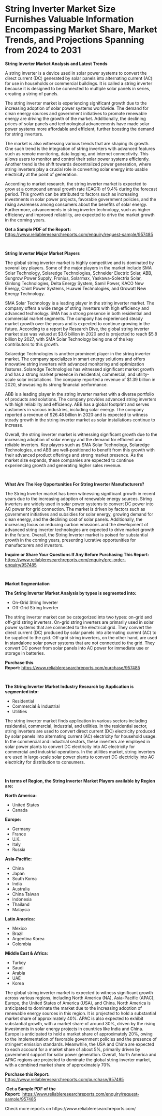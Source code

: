 <p><h1>String Inverter Market Size Furnishes Valuable Information Encompassing Market Share, Market Trends, and Projections Spanning from 2024 to 2031</h1></p><p><strong>String Inverter Market Analysis and Latest Trends</strong></p>
<p><p>A string inverter is a device used in solar power systems to convert the direct current (DC) generated by solar panels into alternating current (AC) for use in households or commercial buildings. It is called a string inverter because it is designed to be connected to multiple solar panels in series, creating a string of panels.</p><p>The string inverter market is experiencing significant growth due to the increasing adoption of solar power systems worldwide. The demand for clean energy sources and government initiatives to promote renewable energy are driving the growth of the market. Additionally, the declining prices of solar panels and technological advancements have made solar power systems more affordable and efficient, further boosting the demand for string inverters.</p><p>The market is also witnessing various trends that are shaping its growth. One such trend is the integration of string inverters with advanced features such as remote monitoring, data logging, and internet connectivity. This allows users to monitor and control their solar power systems efficiently. Another trend is the shift towards decentralized power generation, where string inverters play a crucial role in converting solar energy into usable electricity at the point of generation.</p><p>According to market research, the string inverter market is expected to grow at a compound annual growth rate (CAGR) of 9.4% during the forecast period. This growth can be attributed to factors such as increasing investments in solar power projects, favorable government policies, and the rising awareness among consumers about the benefits of solar energy. Furthermore, advancements in string inverter technology, such as higher efficiency and improved reliability, are expected to drive the market growth in the coming years.</p></p>
<p><strong>Get a Sample PDF of the Report:&nbsp;</strong> <a href="https://www.reliableresearchreports.com/enquiry/request-sample/957485">https://www.reliableresearchreports.com/enquiry/request-sample/957485</a></p>
<p>&nbsp;</p>
<p><strong>String Inverter Major Market Players</strong></p>
<p><p>The global string inverter market is highly competitive and is dominated by several key players. Some of the major players in the market include SMA Solar Technology, Solaredge Technologies, Schneider Electric Solar, ABB, Sungrow Power Supply, Fronius, Solarmax, Yaskawa-Solectria Solar, Ginlong Technologies, Delta Energy System, Samil Power, KACO New Energy, Chint Power Systems, Huawei Technologies, and Growatt New Energy Technology.</p><p>SMA Solar Technology is a leading player in the string inverter market. The company offers a wide range of string inverters with high efficiency and advanced technology. SMA has a strong presence in both residential and commercial market segments. The company has experienced steady market growth over the years and is expected to continue growing in the future. According to a report by Research Dive, the global string inverter market size was valued at $3.6 billion in 2020 and is projected to reach $5.8 billion by 2027, with SMA Solar Technology being one of the key contributors to this growth.</p><p>Solaredge Technologies is another prominent player in the string inverter market. The company specializes in smart energy solutions and offers innovative string inverters with advanced monitoring and optimization features. Solaredge Technologies has witnessed significant market growth and has a strong market presence in residential, commercial, and utility-scale solar installations. The company reported a revenue of $1.39 billion in 2020, showcasing its strong financial performance.</p><p>ABB is a leading player in the string inverter market with a diverse portfolio of products and solutions. The company provides advanced string inverters with high reliability and efficiency. ABB has a global footprint and serves customers in various industries, including solar energy. The company reported a revenue of $26.48 billion in 2020 and is expected to witness steady growth in the string inverter market as solar installations continue to increase.</p><p>Overall, the string inverter market is witnessing significant growth due to the increasing adoption of solar energy and the demand for efficient and reliable inverters. Key players such as SMA Solar Technology, Solaredge Technologies, and ABB are well-positioned to benefit from this growth with their advanced product offerings and strong market presence. As the market size expands, these companies are expected to continue experiencing growth and generating higher sales revenue.</p></p>
<p>&nbsp;</p>
<p><strong>What Are The Key Opportunities For String Inverter Manufacturers?</strong></p>
<p><p>The String Inverter market has been witnessing significant growth in recent years due to the increasing adoption of renewable energy sources. String inverters are widely used in solar power systems to convert DC power into AC power for grid connection. The market is driven by factors such as government initiatives and subsidies for solar energy, growing demand for clean energy, and the declining cost of solar panels. Additionally, the increasing focus on reducing carbon emissions and the development of advanced string inverter technologies are expected to drive market growth in the future. Overall, the String Inverter market is poised for substantial growth in the coming years, presenting lucrative opportunities for manufacturers and investors.</p></p>
<p><strong>Inquire or Share Your Questions If Any Before Purchasing This Report:</strong> <a href="https://www.reliableresearchreports.com/enquiry/pre-order-enquiry/957485">https://www.reliableresearchreports.com/enquiry/pre-order-enquiry/957485</a></p>
<p>&nbsp;</p>
<p><strong>Market Segmentation</strong></p>
<p><strong>The String Inverter Market Analysis by types is segmented into:</strong></p>
<p><ul><li>On-Grid String Inverter</li><li>Off-Grid String Inverter</li></ul></p>
<p><p>The string inverter market can be categorized into two types: on-grid and off-grid string inverters. On-grid string inverters are primarily used in solar power systems that are connected to the electrical grid. They convert the direct current (DC) produced by solar panels into alternating current (AC) to be supplied to the grid. Off-grid string inverters, on the other hand, are used in standalone solar power systems that are not connected to the grid. They convert DC power from solar panels into AC power for immediate use or storage in batteries.</p></p>
<p><strong>Purchase this Report:&nbsp;</strong><a href="https://www.reliableresearchreports.com/purchase/957485">https://www.reliableresearchreports.com/purchase/957485</a></p>
<p>&nbsp;</p>
<p><strong>The String Inverter Market Industry Research by Application is segmented into:</strong></p>
<p><ul><li>Residential</li><li>Commercial & Industrial</li><li>Utilities</li></ul></p>
<p><p>The string inverter market finds application in various sectors including residential, commercial, industrial, and utilities. In the residential sector, string inverters are used to convert direct current (DC) electricity produced by solar panels into alternating current (AC) electricity for household usage. In the commercial and industrial sectors, these inverters are employed in solar power plants to convert DC electricity into AC electricity for commercial and industrial operations. In the utilities market, string inverters are used in large-scale solar power plants to convert DC electricity into AC electricity for distribution to consumers.</p></p>
<p>&nbsp;</p>
<p><strong>In terms of Region, the String Inverter Market Players available by Region are:</strong></p>
<p>
    <p> <strong> North America: </strong>
        <ul>
            <li>United States</li>
            <li>Canada</li>
        </ul>
        </p> 
    <p> <strong> Europe: </strong>
        <ul>
            <li>Germany</li>
            <li>France</li>
            <li>U.K.</li>
            <li>Italy</li>
            <li>Russia</li>
        </ul>
        </p> 
    <p> <strong> Asia-Pacific: </strong>
        <ul>
            <li>China</li>
            <li>Japan</li>
            <li>South Korea</li>
            <li>India</li>
            <li>Australia</li>
            <li>China Taiwan</li>
            <li>Indonesia</li>
            <li>Thailand</li>
            <li>Malaysia</li>
        </ul>
        </p> 
    <p> <strong> Latin America: </strong>
        <ul>
            <li>Mexico</li>
            <li>Brazil</li>
            <li>Argentina Korea</li>
            <li>Colombia</li>
        </ul>
        </p> 
    <p> <strong> Middle East & Africa: </strong>
        <ul>
            <li>Turkey</li>
            <li>Saudi</li>
            <li>Arabia</li>
            <li>UAE</li>
            <li>Korea</li>
        </ul>
    </p>
    </p>
<p><p>The global string inverter market is expected to witness significant growth across various regions, including North America (NA), Asia-Pacific (APAC), Europe, the United States of America (USA), and China. North America is anticipated to dominate the market due to the increasing adoption of renewable energy sources in this region. It is projected to hold a substantial market share of approximately 40%. APAC is also expected to exhibit substantial growth, with a market share of around 30%, driven by the rising investments in solar energy projects in countries like India and China. Europe is anticipated to hold a market share of approximately 20%, owing to the implementation of favorable government policies and the presence of stringent emission standards. Meanwhile, the USA and China are expected to each account for a market share of about 5%, primarily driven by government support for solar power generation. Overall, North America and APAC regions are projected to dominate the global string inverter market, with a combined market share of approximately 70%.</p></p>
<p><strong>Purchase this Report: </strong><a href="https://www.reliableresearchreports.com/purchase/957485">https://www.reliableresearchreports.com/purchase/957485</a></p>
<p>&nbsp;<strong>Get a Sample PDF of the Report:&nbsp;&nbsp;</strong><a href="https://www.reliableresearchreports.com/enquiry/request-sample/957485">https://www.reliableresearchreports.com/enquiry/request-sample/957485</a></p>
<p><strong></strong></p>
<p>Check more reports on https://www.reliableresearchreports.com/</p>